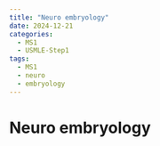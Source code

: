 ```yaml
---
title: "Neuro embryology"
date: 2024-12-21
categories:
  - MS1
  - USMLE-Step1
tags:
  - MS1
  - neuro
  - embryology
---
```


# Neuro embryology
